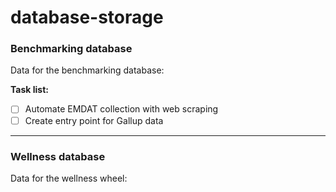 # database-storage

### Benchmarking database

Data for the benchmarking database:

<b>Task list:</b>
- [ ] Automate EMDAT collection with web scraping
- [ ] Create entry point for Gallup data

<hr>

### Wellness database

Data for the wellness wheel:
